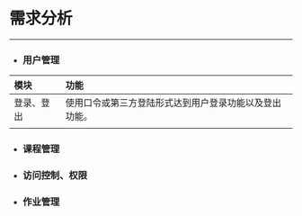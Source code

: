 # 需求分析

---

* ### 用户管理

| **模块** | **功能** |
| :--- | :--- |
| 登录、登出 | 使用口令或第三方登陆形式达到用户登录功能以及登出功能。 |
|  |  |

* ### 课程管理
* ### 访问控制、权限
* ### 作业管理



